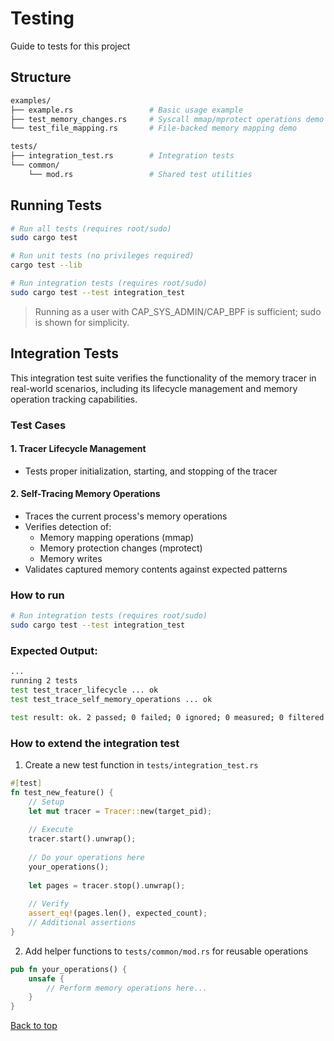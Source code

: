 # Testing

Guide to tests for this project

## Structure

```bash
examples/
├── example.rs                 # Basic usage example
├── test_memory_changes.rs     # Syscall mmap/mprotect operations demo
└── test_file_mapping.rs       # File-backed memory mapping demo

tests/
├── integration_test.rs        # Integration tests
└── common/
    └── mod.rs                 # Shared test utilities
```

## Running Tests

```bash
# Run all tests (requires root/sudo)
sudo cargo test

# Run unit tests (no privileges required)
cargo test --lib

# Run integration tests (requires root/sudo)
sudo cargo test --test integration_test
```
> Running as a user with CAP_SYS_ADMIN/CAP_BPF is sufficient; sudo is shown for simplicity.

## Integration Tests

This integration test suite verifies the functionality of the memory tracer in real-world scenarios, including its lifecycle management and memory operation tracking capabilities.

### Test Cases

#### 1. Tracer Lifecycle Management
- Tests proper initialization, starting, and stopping of the tracer

#### 2. Self-Tracing Memory Operations
- Traces the current process's memory operations
- Verifies detection of:
    - Memory mapping operations (mmap)
    - Memory protection changes (mprotect)
    - Memory writes
- Validates captured memory contents against expected patterns

### How to run

```bash
# Run integration tests (requires root/sudo)
sudo cargo test --test integration_test
```

### Expected Output:

```bash
...
running 2 tests
test test_tracer_lifecycle ... ok
test test_trace_self_memory_operations ... ok

test result: ok. 2 passed; 0 failed; 0 ignored; 0 measured; 0 filtered out; finished in 1.51s
```

### How to extend the integration test

1. Create a new test function in `tests/integration_test.rs`

```rust
#[test]
fn test_new_feature() {
    // Setup
    let mut tracer = Tracer::new(target_pid);
    
    // Execute
    tracer.start().unwrap();
    
    // Do your operations here
    your_operations();
    
    let pages = tracer.stop().unwrap();
    
    // Verify
    assert_eq!(pages.len(), expected_count);
    // Additional assertions
}
```

2. Add helper functions to `tests/common/mod.rs` for reusable operations

```rust
pub fn your_operations() {
    unsafe {
        // Perform memory operations here...
    }
}
```

<a href="#top">Back to top</a>

